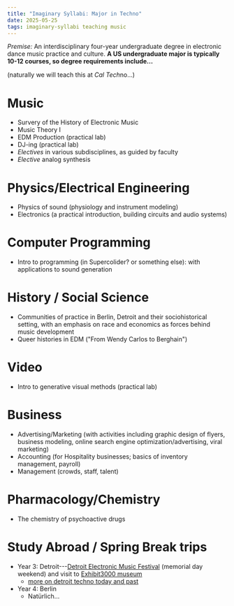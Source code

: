 ```yaml
---
title: "Imaginary Syllabi: Major in Techno"
date: 2025-05-25
tags: imaginary-syllabi teaching music
---
```


*Premise:*  An interdisciplinary four-year undergraduate degree in electronic dance music practice and culture. **A US undergraduate major is typically 10-12 courses, so degree requirements include...**

(naturally we will teach this at *Cal Tech*no...)



# Music

- Survery of the History of Electronic Music
- Music Theory I
- EDM Production (practical lab)
- DJ-ing (practical lab)
- *Electives* in various subdisciplines, as guided by faculty
- *Elective* analog synthesis

# Physics/Electrical Engineering

- Physics of sound (physiology and instrument modeling)
- Electronics (a practical introduction, building circuits and audio systems)

# Computer Programming

- Intro to programming (in Supercolider? or something else): with applications to sound generation

# History / Social Science

- Communities of practice in Berlin, Detroit and their sociohistorical setting, with an emphasis on race and economics as forces behind music development
- Queer histories in EDM ("From Wendy Carlos to Berghain")

# Video

- Intro to generative visual methods (practical lab)

# Business

- Advertising/Marketing (with activities including graphic design of flyers, business modeling, online search engine optimization/advertising, viral marketing)
- Accounting (for Hospitality businesses; basics of inventory management, payroll)
- Management (crowds, staff, talent)

# Pharmacology/Chemistry

- The chemistry of psychoactive drugs

# Study Abroad / Spring Break trips

- Year 3: Detroit---[Detroit Electronic Music Festival](https://en.wikipedia.org/wiki/Detroit_Electronic_Music_Festival) (memorial day weekend) and visit to [Exhibit3000 museum](https://www.submergedownload.com/submerge/exhibit-3000)
    - [more on detroit techno today and past](https://theconversation.com/how-detroit-techno-is-preserving-the-citys-beating-heart-in-the-face-of-gentrification-228590)
- Year 4: Berlin
    - Natürlich...

